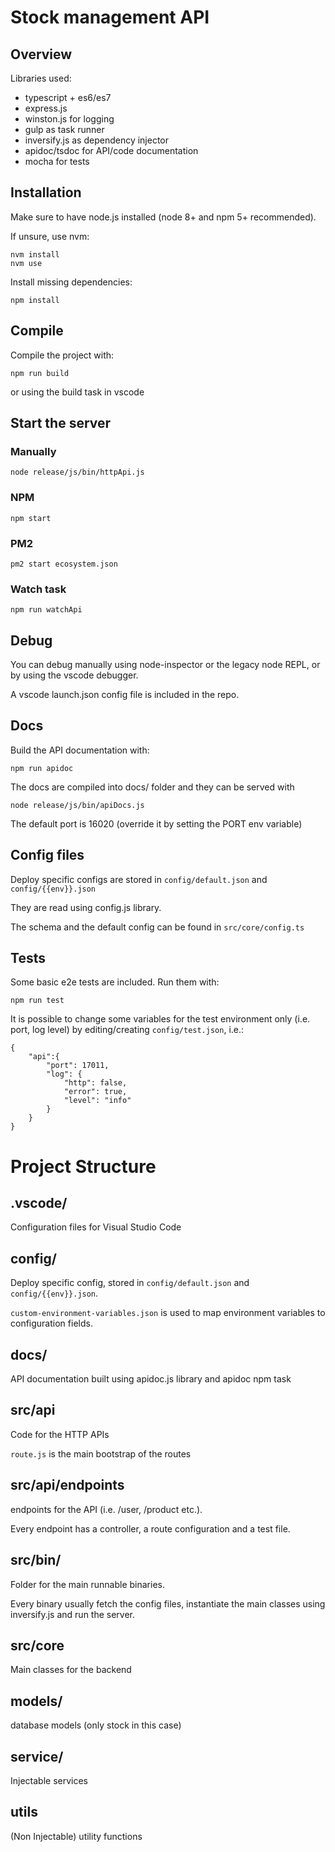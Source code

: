 # Stock management API

## Overview

Libraries used:

- typescript + es6/es7
- express.js
- winston.js for logging
- gulp as task runner
- inversify.js as dependency injector
- apidoc/tsdoc for API/code documentation
- mocha for tests

## Installation

Make sure to have node.js installed (node 8+ and npm 5+ recommended).

If unsure, use nvm:

    nvm install
    nvm use

Install missing dependencies:

    npm install


## Compile

Compile the project with:

    npm run build

or using the build task in vscode



## Start the server

### Manually

    node release/js/bin/httpApi.js

### NPM

    npm start

### PM2

    pm2 start ecosystem.json

### Watch task

    npm run watchApi

## Debug

You can debug manually using node-inspector or the legacy node REPL, or by using the vscode debugger.

A vscode launch.json config file is included in the repo.

## Docs

Build the API documentation with:

    npm run apidoc

The docs are compiled into docs/ folder and they can be served with

    node release/js/bin/apiDocs.js

The default port is 16020 (override it by setting the PORT env variable)


## Config files

Deploy specific configs are stored in `config/default.json` and `config/{{env}}.json`

They are read using config.js library.

The schema and the default config can be found in `src/core/config.ts`

## Tests

Some basic e2e tests are included. Run them with:

    npm run test

It is possible to change some variables for the test environment only (i.e. port, log level) by editing/creating `config/test.json`, i.e.:

    {
        "api":{
            "port": 17011,
            "log": {
                "http": false,
                "error": true,
                "level": "info"
            }
        }
    }
    
# Project Structure

## .vscode/

Configuration files for Visual Studio Code

## config/

Deploy specific config, stored in `config/default.json` and `config/{{env}}.json`.

`custom-environment-variables.json` is used to map environment variables to configuration fields.

## docs/

API documentation built using apidoc.js library and apidoc npm task

## src/api

Code for the HTTP APIs

`route.js` is the main bootstrap of the routes

## src/api/endpoints

endpoints for the API (i.e. /user, /product etc.).

Every endpoint has a controller, a route configuration and a test file.

## src/bin/

Folder for the main runnable binaries.

Every binary usually fetch the config files, instantiate the main classes using inversify.js and run the server.

## src/core

Main classes for the backend

## models/

database models (only stock in this case)

## service/

Injectable services

## utils

(Non Injectable) utility functions
